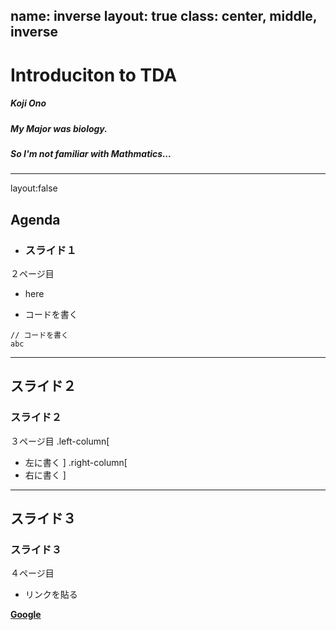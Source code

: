 name: inverse
layout: true
class: center, middle, inverse
---
# Introduciton to TDA
##### Koji Ono
##### My Major was biology.
##### So I'm not familiar with Mathmatics...
---
layout:false
## Agenda
- ### スライド１
２ページ目

- here

* コードを書く
```
// コードを書く
abc
```
---
## スライド２
### スライド２
３ページ目
.left-column[
* 左に書く
]
.right-column[
* 右に書く
]

---
## スライド３
### スライド３
４ページ目

* リンクを貼る

__[Google](https://www.google.co.jp/)__
